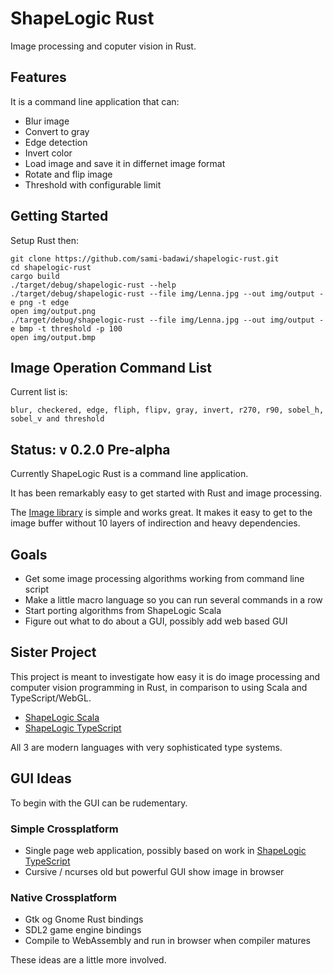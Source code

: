 # ShapeLogic Rust #

Image processing and coputer vision in Rust.

## Features ##

It is a command line application that can:

* Blur image
* Convert to gray
* Edge detection
* Invert color
* Load image and save it in differnet image format
* Rotate and flip image
* Threshold with configurable limit

## Getting Started ##

Setup Rust then:

```
git clone https://github.com/sami-badawi/shapelogic-rust.git
cd shapelogic-rust
cargo build
./target/debug/shapelogic-rust --help
./target/debug/shapelogic-rust --file img/Lenna.jpg --out img/output -e png -t edge
open img/output.png
./target/debug/shapelogic-rust --file img/Lenna.jpg --out img/output -e bmp -t threshold -p 100
open img/output.bmp
```

## Image Operation Command List ##

Current list is:
```
blur, checkered, edge, fliph, flipv, gray, invert, r270, r90, sobel_h, sobel_v and threshold
```

## Status: v 0.2.0 Pre-alpha ##

Currently ShapeLogic Rust is a command line application. 

It has been remarkably easy to get started with Rust and image processing.

The [Image library](https://github.com/PistonDevelopers/image) is simple and works great. It makes it easy to get to the image buffer without 10 layers of indirection and heavy dependencies.

## Goals ##

* Get some image processing algorithms working from command line script
* Make a little macro language so you can run several commands in a row
* Start porting algorithms from ShapeLogic Scala
* Figure out what to do about a GUI, possibly add web based GUI

## Sister Project ##

This project is meant to investigate how easy it is do image processing and computer vision programming in Rust, in comparison to using Scala and TypeScript/WebGL.

* [ShapeLogic Scala](https://github.com/sami-badawi/shapelogic-scala)
* [ShapeLogic TypeScript](https://github.com/sami-badawi/shapelogic-typescript)

All 3 are modern languages with very sophisticated type systems.

## GUI Ideas ##

To begin with the GUI can be rudementary.

### Simple Crossplatform ###

* Single page web application, possibly based on work in [ShapeLogic TypeScript](https://github.com/sami-badawi/shapelogic-typescript)
* Cursive / ncurses old but powerful GUI show image in browser

### Native Crossplatform ###

* Gtk og Gnome Rust bindings
* SDL2 game engine bindings
* Compile to WebAssembly and run in browser when compiler matures

These ideas are a little more involved.
